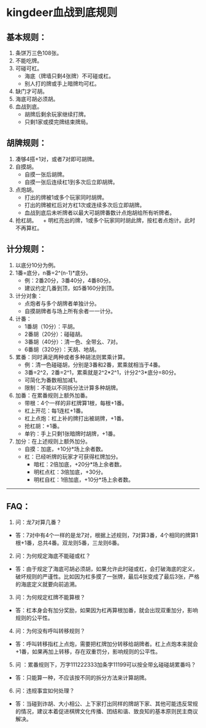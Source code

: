 # kingdeer血战到底规则

## 基本规则：
1. 条饼万三色108张。
2. 不能吃牌。
3. 可碰可杠。
    + 海底（牌墙只剩4张牌）不可碰或杠。
    + 别人打的牌或手上暗牌均可杠。
4. 缺门才可胡。
5. 海底可胡必须胡。
6. 血战到底。
    + 胡牌后剩余玩家继续打牌。
    + 只剩1家或摸完牌结束牌局。

## 胡牌规则：
1. 凑够4搭+1对，或者7对即可胡牌。
2. 自摸胡。
    + 自摸一张后胡牌。
    + 自摸一张后连续杠1到多次后立即胡牌。
3. 点炮胡。
    + 打出的牌被1或多个玩家同时胡牌。
    + 打出的牌被杠后对方杠1次或连续多次后立即胡牌。
    + 血战到底后未听牌者以最大可胡牌番数计点炮胡给所有听牌者。
4. 抢杠胡。
    + 明杠亮出的牌，1或多个玩家同时胡此牌，按杠者点炮计。此时不再算杠。
    
## 计分规则：
1. 以底分10分为例。
2. 1番=底分，n番=2^(n-1)\*底分。
    + 例：2番20分，3番40分，4番80分。
    + 建议约定几番到顶，如5番160分到顶。
3. 计分对象：
    + 点炮者与多个胡牌者单独计分。
    + 自摸胡牌者与场上所有余者一一计分。
4. 计番：
    + 1番胡（10分）：平胡。
    + 2番胡（20分）：碰碰胡。
    + 3番胡（40分）：清一色、全带幺、7对。
    + 6番胡（320分）：天胡、地胡。
5. 累番：同时满足两种或者多种胡法则累乘计算。
    + 例：清一色碰碰胡，分别是3番和2番，累乘就相当于4番。
    + 3番=2^2，2番=2^1，累乘就是2^2\*2^1，计分2^3\*底分=80分。
    + 可简化为番数相加减1。
    + 限制：不能以不同拆分法计算多种胡牌。
6. 加番：在累番规则上额外加番。
    + 带根：4个一样的非杠牌算1根，每根+1番。
    + 杠上开花：每1连杠+1番。
    + 杠上点炮：杠上补的牌打出被胡牌，+1番。
    + 抢杠胡：+1番。
    + 单钓：手上只剩1张暗牌时胡牌，+1番。
7. 加分：在上述规则上额外加分。
    + 自摸：加底，+10分\*场上余者数。
    + 杠：已经听牌的玩家才可获得杠牌加分。
        + 暗杠：2倍加底，+20分\*场上余者数。
        + 明杠点杠：3倍加底，+30分。
        + 明杠自杠：1倍加底，+10分\*场上余者数。

---
## FAQ：
1. 问：龙7对算几番？
+ 答：7对中有4个一样的是龙7对，根据上述规则，7对算3番，4个相同的牌算1根+1番，总共4番。双龙则5番，三龙则6番。

2. 问：为何规定海底不能碰或杠？
+ 答：由于规定了海底可胡必须胡，如果允许此时碰或杠，会打破海底的定义，破坏规则的严谨性。比如因为杠多摸了一张牌，最后4张变成了最后3张，严格的海底定义就要向前追溯。

3. 问：为何规定杠牌不能算根？
+ 答：杠本身会有加分奖励，如果因为杠再算根加番，就会出现双重加分，影响规则的公平性。

4. 问：为何没有呼叫转移规则？
+ 答：呼叫转移指杠上点炮，需要把杠牌加分转移给胡牌者。杠上点炮本来就会+1番，如果再加上转移，存在双重罚分，影响规则的公平性。

5. 问 ：累番规则下，万字111222333加条字11199可以按全带幺碰碰胡累番吗？
+ 答：只能算一种，不应该按不同的拆分方法来计算胡牌。

6. 问：违规事宜如何处理？
+ 答：当碰到诈胡、大小相公、上下家打出同样的牌胡下家、其他可能违反常规的情况，建议本着促进棋牌文化传播、团结和谐、致良知的基本原则民主商议解决。


